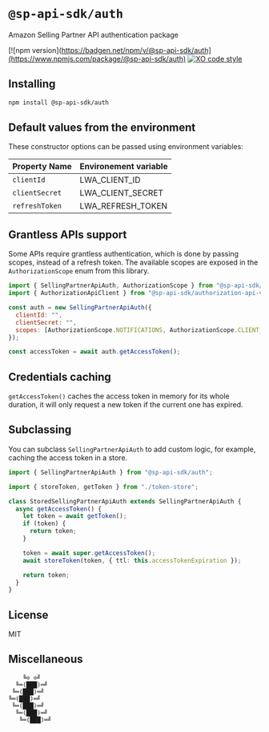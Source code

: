 # `@sp-api-sdk/auth`

Amazon Selling Partner API authentication package

[![npm version](https://badgen.net/npm/v/@sp-api-sdk/auth](https://www.npmjs.com/package/@sp-api-sdk/auth)
[![XO code style](https://badgen.net/badge/code%20style/XO/cyan)](https://github.com/xojs/xo)

## Installing

```sh
npm install @sp-api-sdk/auth
```

## Default values from the environment

These constructor options can be passed using environment variables:

| Property Name  | Environement variable |
| -------------- | --------------------- |
| `clientId`     | LWA_CLIENT_ID         |
| `clientSecret` | LWA_CLIENT_SECRET     |
| `refreshToken` | LWA_REFRESH_TOKEN     |

## Grantless APIs support

Some APIs require grantless authentication, which is done by passing scopes, instead of a refresh token.
The available scopes are exposed in the `AuthorizationScope` enum from this library.

```javascript
import { SellingPartnerApiAuth, AuthorizationScope } from "@sp-api-sdk/auth";
import { AuthorizationApiClient } from "@sp-api-sdk/authorization-api-v1";

const auth = new SellingPartnerApiAuth({
  clientId: "",
  clientSecret: "",
  scopes: [AuthorizationScope.NOTIFICATIONS, AuthorizationScope.CLIENT_CREDENTIAL_ROTATION], // Or choose the only ones you need
});

const accessToken = await auth.getAccessToken();
```

## Credentials caching

`getAccessToken()` caches the access token in memory for its whole duration, it will only request a new token if the current one has expired.

## Subclassing

You can subclass `SellingPartnerApiAuth` to add custom logic, for example, caching the access token in a store.

```typescript
import { SellingPartnerApiAuth } from "@sp-api-sdk/auth";

import { storeToken, getToken } from "./token-store";

class StoredSellingPartnerApiAuth extends SellingPartnerApiAuth {
  async getAccessToken() {
    let token = await getToken();
    if (token) {
      return token;
    }

    token = await super.getAccessToken();
    await storeToken(token, { ttl: this.accessTokenExpiration });

    return token;
  }
}
```

## License

MIT

## Miscellaneous

```
    ╚⊙ ⊙╝
  ╚═(███)═╝
 ╚═(███)═╝
╚═(███)═╝
 ╚═(███)═╝
  ╚═(███)═╝
   ╚═(███)═╝
```
